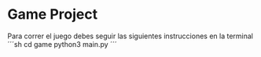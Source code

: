 # Game Project

Para correr el juego debes seguir las siguientes instrucciones en la terminal
´´´sh
cd game
python3 main.py
´´´
